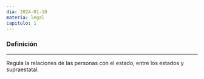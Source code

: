```yaml
---
dia: 2024-01-10
materia: legal
capitulo: 1
---
```

### Definición
---
Regula la relaciones de las personas con el estado, entre los estados y supraestatal.